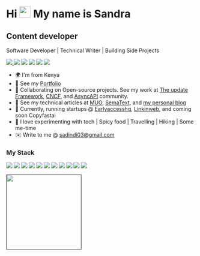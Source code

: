 Hi  <img src="https://raw.githubusercontent.com/MartinHeinz/MartinHeinz/master/wave.gif" width="30px" /> My name is Sandra
=====================

Content developer
------------------

Software Developer | Technical Writer | Building Side Projects

<a href="https://dindihub.github.io/Docsportfolio/" target="_blank" rel="noreferrer"><img
src="https://img.shields.io/badge/website-000000?style=for-the-badge&logo=About.me&logoColor=white"
/> <a href="https://twitter.com/Nyartech_" target="_blank" rel="noreferrer"><img
src="https://img.shields.io/badge/Twitter-1DA1F2?style=for-the-badge&logo=twitter&logoColor=white"
/></a> <a href="https://www.linkedin.com/in/sandra-dindi/" target="_blank" rel="noreferrer"><img
src="https://img.shields.io/badge/LinkedIn-0077B5?style=for-the-badge&logo=linkedin&logoColor=white" /></a> <a href="https://nyartech.hashnode.dev/" target="_blank" rel="noreferrer"><img
src="https://img.shields.io/badge/Hashnode-2962FF?style=for-the-badge&logo=hashnode&logoColor=white" /></a>  <a href="" target="_blank" rel="noreferrer"> <a href="" target="_blank" rel="noreferrer"><img
src="https://img.shields.io/badge/YouTube-FF0000?style=for-the-badge&logo=youtube&logoColor=white" /></a> <a href="" target="_blank" rel="noreferrer"><img
src="https://img.shields.io/badge/GitHub-100000?style=for-the-badge&logo=github&logoColor=white" /></a> <a href="" target="_blank" rel="noreferrer"></a>

* 🌍 I'm from Kenya
* 👔 See my [Portfolio](https://dindihub.github.io/Docsportfolio/)
* 🤝  Collaborating on Open-source projects. See my work at [The update Framework](https://github.com/theupdateframework/theupdateframework.io/pull/105#issuecomment-2408643170), [CNCF](https://github.com/cncf/techdocs/tree/main/analyses/0012-TUF), and [AsyncAPI](https://github.com/asyncapi/community/blob/master/Become-maintainer-in-existing-project.md) community.
* 🚀 See my technical articles at [MUO](https://www.makeuseof.com/author/sandra-dindi/), [SemaText](https://sematext.com/glossary/kubernetes-quality-of-service-classes/), and [my personal blog](https://nyartech.hashnode.dev/?source=top_nav_blog_home)
* 🧠  Currently, running startups @ [Earlyaccesshq](https://www.earlyaccesshq.com/), [Linkinweb](https://www.linkinweb.com/), and coming soon Copyfastai
* 💙 I love experimenting with tech | Spicy food | Travelling | Hiking | Some me-time 
* ✉️ Write to me @ [sadindi03@gmail.com](sadindi03@gmail.com)

### My Stack

<p align="left">
  <img src="https://img.shields.io/badge/HTML5-E34F26?style=for-the-badge&logo=html5&logoColor=white" />
  <img src="https://img.shields.io/badge/CSS3-1572B6?style=for-the-badge&logo=css3&logoColor=white" />
  <img src="https://img.shields.io/badge/Tailwind_CSS-38B2AC?style=for-the-badge&logo=tailwind-css&logoColor=white" />
  <img src="https://img.shields.io/badge/JavaScript-323330?style=for-the-badge&logo=javascript&logoColor=F7DF1E" />
  <img src="https://img.shields.io/badge/Python-FFD43B?style=for-the-badge&logo=python&logoColor=blue" />
  <img src="https://img.shields.io/badge/Django-092E20?style=for-the-badge&logo=django&logoColor=green" />
  <img src="https://img.shields.io/badge/django%20rest-ff1709?style=for-the-badge&logo=django&logoColor=white" />
  <img src="https://img.shields.io/badge/GIT-E44C30?style=for-the-badge&logo=git&logoColor=white" />
  <img src="https://img.shields.io/badge/GitHub-100000?style=for-the-badge&logo=github&logoColor=white" />
  <img src="https://img.shields.io/badge/Visual_Studio_Code-0078D4?style=for-the-badge&logo=visual%20studio%20code&logoColor=white" />
  <img src="https://img.shields.io/badge/Figma-F24E1E?style=for-the-badge&logo=figma&logoColor=white" />
  
  
</p>




<a href=""><img src="https://cdn.buymeacoffee.com/buttons/v2/default-yellow.png" width="200" /></a>
